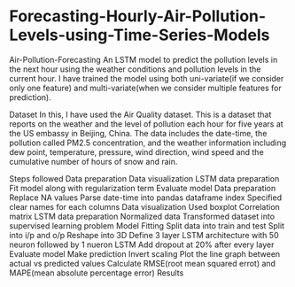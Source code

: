 # Forecasting-Hourly-Air-Pollution-Levels-using-Time-Series-Models
Air-Pollution-Forecasting
An LSTM model to predict the pollution levels in the next hour using the weather conditions and pollution levels in the current hour. I have trained the model using both uni-variate(if we consider only one feature) and multi-variate(when we consider multiple features for prediction).

Dataset
In this, I have used the Air Quality dataset. This is a dataset that reports on the weather and the level of pollution each hour for five years at the US embassy in Beijing, China. The data includes the date-time, the pollution called PM2.5 concentration, and the weather information including dew point, temperature, pressure, wind direction, wind speed and the cumulative number of hours of snow and rain.

Steps followed
Data preparation
Data visualization
LSTM data preparation
Fit model along with regularization term
Evaluate model
Data preparation
Replace NA values
Parse date-time into pandas dataframe index
Specified clear names for each columns
Data visualization
Used boxplot
Correlation matrix
LSTM data preparation
Normalized data
Transformed dataset into supervised learning problem
Model Fitting
Split data into train and test
Split into i/p and o/p
Reshape into 3D
Define 3 layer LSTM architecture with 50 neuron followed by 1 nueron LSTM
Add dropout at 20% after every layer
Evaluate model
Make prediction
Invert scaling
Plot the line graph between actual vs predicted values
Calculate RMSE(root mean squared errot) and MAPE(mean absolute percentage error)
Results
